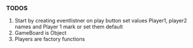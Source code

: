 ### TODOS

1. Start by creating eventlistner on play button set values Player1, player2 names and Player 1 mark or set them default 
2. GameBoard is Object 
3. Players are factory functions